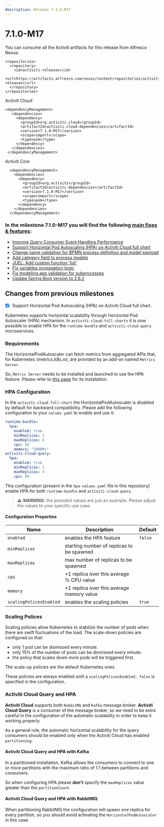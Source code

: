 ```yaml
---
description: Release 7.1.0-M17
---
```


# 7.1.0-M17

You can consume all the Activiti artifacts for this release from Alfresco Nexus:

```markup
<repositories>
  <repository>
    <id>activiti-releases</id>
    <url>https://artifacts.alfresco.com/nexus/content/repositories/activiti-releases</url>
  </repository>
</repositories>
```

_Activiti Cloud:_

```markup
<dependencyManagement>
   <dependencies>
     <dependency>
       <groupId>org.activiti.cloud</groupId>
       <artifactId>activiti-cloud-dependencies</artifactId>
       <version>7.1.0-M17</version>
       <scope>import</scope>
       <type>pom</type>
     </dependency>
   </dependencies>
 </dependencyManagement>
```

_Activiti Core_

```markup
  <dependencyManagement>
    <dependencies>
      <dependency>
        <groupId>org.activiti</groupId>
        <artifactId>activiti-dependencies</artifactId>
        <version>7.1.0-M17</version>
        <scope>import</scope>
        <type>pom</type>
      </dependency>
    </dependencies>
  </dependencyManagement>
```

### In the milestone 7.1.0-M17 you will find the following [main fixes & features](https://github.com/Activiti/Activiti/milestone/41?closed=1):
- [Improve Query Consumer Event Handling Performance](https://github.com/Activiti/Activiti/issues/3803)
- [Support Horizontal Pod Autoscaling (HPA) on Activiti Cloud full chart](https://github.com/Activiti/Activiti/issues/3791)
- [Change name validation for BPMN process definition and model payload](https://github.com/Activiti/Activiti/issues/3800)
- [Add category field to process models](https://github.com/Activiti/Activiti/issues/3765)
- [JUEL: Add custom function 'list'](https://github.com/Activiti/Activiti/issues/3782)
- [Fix variables propagation logic](https://github.com/Activiti/Activiti/issues/3791)
- [Fix modeling app validation for subprocesses](https://github.com/Activiti/Activiti/issues/3794)
- [Update Spring Boot version to 2.6.2](https://github.com/Activiti/Activiti/issues/3798)

## Changes from previous milestones

* [x] Support Horizontal Pod Autoscaling (HPA) on Activiti Cloud full chart.&#x20;

Kubernetes supports horizontal scalability through Horizontal Pod Autoscaler (HPA) mechanism.
In `activiti-cloud-full-charts` it is now possible to enable HPA for the `runtime-bundle` and `activiti-cloud-query` microservices.

### Requirements
The HorizontalPodAutoscaler can fetch metrics from aggregated APIs that, for Kubernetes (metrics.k8s.io), are provided by an add-on named `Metrics Server`.

So, `Metric Server` needs to be installed and launched to use the HPA feature. Please refer to [this page](https://github.com/kubernetes-sigs/metrics-server) for its installation.

### HPA Configuration

In the `activiti-cloud-full-chart` the HorizontalPodAutoscaler is disabled by default for backward compatibility. Please
add the following configuration to your `values.yaml` to enable and use it:

```yaml
runtime-bundle:
  hpa:
    enabled: true
    minReplicas: 1
    maxReplicas: 6
    cpu: 90
    memory: "2000Mi"
activiti-cloud-query:
  hpa:
    enabled: true
    minReplicas: 1
    maxReplicas: 4
    cpu: 90
```

This configuration (present in the `hpa-values.yaml` file in this repository) enable HPA for both `runtime-bundle` and `activiti-cloud-query`.

> :warning: **WARNING**: the provided values are just an example. Please adjust the values to your specific use case.

#### Configuration Properties

| Name                    | Description                               | Default |
|-------------------------|-------------------------------------------|---------|
| `enabled`               | enables the HPA feature                   | `false` |
| `minReplicas`           | starting number of replicas to be spawned |         |
| `maxReplicas`           | max number of replicas to be spawned      |         |
| `cpu`                   | +1 replica over this average % CPU value  |         |
| `memory`                | +1 replica over this average memory value |         |
| `scalingPolicesEnabled` | enables the scaling policies              | `true`  |

### Scaling Polices

Scaling policies allow Kubernetes to stabilize the number of pods when there are swift fluctuations of the load. The scale-down policies are configured so that:

- only 1 pod can be dismissed every minute.
- only 15% of the number of pods can be dismissed every minute.
- the policy that scales down more pods will be triggered first.

The scale-up policies are the default Kubernetes ones.

These policies are always enabled until a `scalingPolicesEnabled: false` is specified in the configuration.

### Activiti Cloud Query and HPA

**Activiti Cloud** supports both `RabbitMQ` and `Kafka` message broker. **Activiti Cloud Query** is a consumer of the message broker, so we need to be extra careful in the configuration of the automatic scalability in order to keep it working properly.

As a general rule, the automatic horizontal scalability for the query consumers should be enabled only when the Activiti Cloud has enabled `partitioning`.

#### Activiti Cloud Query and HPA with Kafka

In a partitioned installation, Kafka allows the consumers to connect to one or more partitions with the maximum ratio of 1:1 between partitions and consumers.

So when configuring HPA please **don't** specify the `maxReplicas` value greater than the `partitionCount`.

#### Activiti Cloud Query and HPA with RabbitMQ

When partitioning RabbitMQ the configuration will spawn one replica for every partition, so you should avoid activating the `HorizontalPodAutoscaler` in this case.
